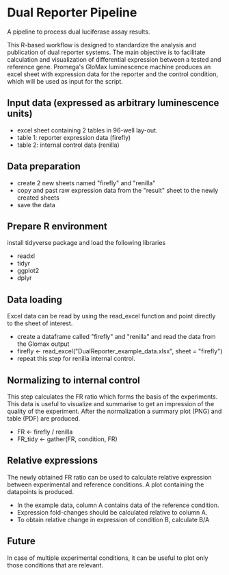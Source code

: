 # Dual Reporter Pipeline
A pipeline to process dual luciferase assay results.

This R-based workflow is designed to standardize the analysis and publication of dual reporter systems. The main objective is to facilitate calculation and visualization of differential expression between a tested and reference gene. Promega's GloMax luminescence machine produces an excel sheet with expression data for the reporter and the control condition, which will be used as input for the script.

## Input data (expressed as arbitrary luminescence units)
* excel sheet containing 2 tables in 96-well lay-out.
* table 1: reporter expression data (firefly)
* table 2: internal control data (renilla)

## Data preparation
* create 2 new sheets named "firefly" and "renilla"
* copy and past raw expression data from the "result" sheet to the newly created sheets 
* save the data

## Prepare R environment
install tidyverse package and load the following libraries
* readxl
* tidyr
* ggplot2
* dplyr

## Data loading
Excel data can be read by using the read_excel function and point directly to the sheet of interest.
* create a dataframe called "firefly" and "renilla" and read the data from the Glomax output
* firefly <- read_excel("DualReporter_example_data.xlsx", sheet = "firefly") 
* repeat this step for renilla internal control. 

## Normalizing to internal control
This step calculates the FR ratio which forms the basis of the experiments. This data is useful to visualize and summarise to get an 	impression of the quality of the experiment. After the normalization a summary plot (PNG) and table (PDF) are produced. 
* FR <- firefly / renilla
* FR_tidy <- gather(FR, condition, FR)

## Relative expressions
The newly obtained FR ratio can be used to calculate relative expression between experimental and reference conditions. A plot containing the datapoints is produced. 
* In the example data, column A contains data of the reference condition.
* Expression fold-changes should be calculated relative to column A.
* To obtain relative change in expression of condition B, calculate B/A
    
## Future
In case of multiple experimental conditions, it can be useful to plot only those conditions that are relevant. 

	
	


